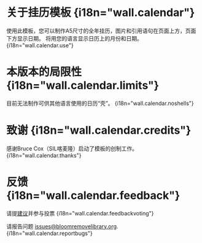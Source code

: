 # 关于挂历模板 {i18n="wall.calendar"}
使用此模板，您可以制作A5尺寸的全年挂历，图片和引用语句在页面上方，页面下方显示日期。 将用您的语言显示日历上的月份和日期。 {i18n="wall.calendar.use"}

# 本版本的局限性 {i18n="wall.calendar.limits"}
目前无法制作可供其他语言使用的日历“壳”。 {i18n="wall.calendar.noshells"}

# 致谢 {i18n="wall.calendar.credits"}
感谢Bruce Cox（SIL喀麦隆）启动了模板的创制工作。 {i18n="wall.calendar.thanks"}

# 反馈	 {i18n="wall.calendar.feedback"}
请提[建议](http://bloomlibrary.org/suggestions)并参与投票 {i18n="wall.calendar.feedbackvoting"}

请报告问题 [issues@bloomremovelibrary.org](mailto:issues@bloomremovelibrary.org?subject=Wall&nbsp;Calendar&nbsp;Problem). {i18n="wall.calendar.reportbugs"}